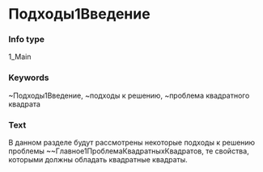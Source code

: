 # Подходы1Введение
### Info type
1_Main
### Keywords
~Подходы1Введение, ~подходы к решению, ~проблема квадратного квадрата
### Text
В данном разделе будут рассмотрены некоторые подходы к решению проблемы ~~Главное1ПроблемаКвадратныхКвадратов, те свойства, которыми должны обладать квадратные квадраты.
```

